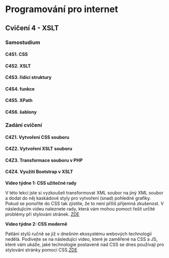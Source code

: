 # Programování pro internet

## Cvičení 4 - XSLT

### Samostudium

#### C4S1. CSS

#### C4S2. XSLT

#### C4S3. řídící struktury

#### C4S4. funkce

#### C4S5. XPath

#### C4S6. šablony

### Zadání cvičení

#### C4Z1. Vytvoření CSS souboru

#### C4Z2. Vytvoření XSLT souboru

#### C4Z3. Transformace souboru v PHP

#### C4Z4. Využití Bootstrap v XSLT

**Video týdne 1: CSS užitečné rady**

V této lekci jste si vyzkoušeli transformovat XML soubor na jiný XML soubor a dodat do něj kaskádové styly pro vytvoření (snad) pohledné grafiky. Pokud se ponoříte do CSS tak zjistíte, že to není příliš příjemná zkušenost. V následujícím videu naleznete rady, která vám mohou pomoct řešit určité problémy při stylování stránek. [ZDE](https://www.youtube.com/watch?v=Qhaz36TZG5Y)


**Video týdne 2: CSS moderně**

Patlání stylů ručně se již v dnešním ekosystému webových technologií nedělá. Podívejte se na následující video, které je zaměřené na CSS a JS, které vám ukáže, jaké technologie postaveně nad CSS se dnes používají pro stylování stránky pomocí CSS.[ZDE](https://www.youtube.com/watch?v=ouncVBiye_M)

